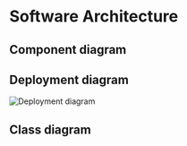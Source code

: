 # Software Architecture
## Component diagram
## Deployment diagram
![Deployment diagram](Deployment_Diagram.jpg)
## Class diagram

